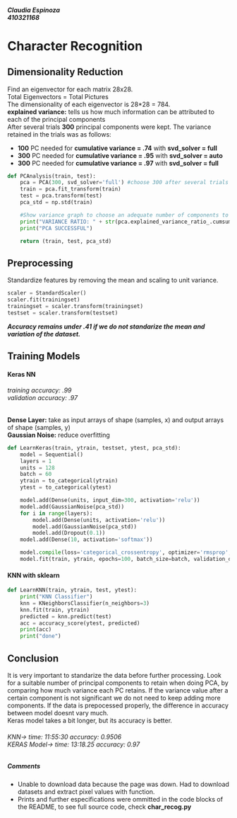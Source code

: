 ##### Claudia Espinoza<br>410321168
# Character Recognition




## Dimensionality Reduction
Find an eigenvector for each matrix 28x28. <br>
Total Eigenvectors = Total Pictures<br>
The dimensionality of each eigenvector is 28*28 = 784.<br>
**explained variance:** tells us how much information can be attributed to each of the principal components<br>
  After several trials **300** principal components were kept. The variance retained in the trials was as follows:<br>
  * **100** PC needed for **cumulative variance = .74** with **svd_solver = full**<br>
  * **300** PC needed for **cumulative variance = .95** with **svd_solver = auto**<br>
  * **300** PC needed for **cumulative variance = .97** with **svd_solver = full**<br>

  ```python
  def PCAnalysis(train, test):
      pca = PCA(300, svd_solver='full') #choose 300 after several trials
      train = pca.fit_transform(train)
      test = pca.transform(test)
      pca_std = np.std(train)

      #Show variance graph to choose an adequate number of components to keep
      print("VARIANCE RATIO: " + str(pca.explained_variance_ratio_.cumsum()))
      print("PCA SUCCESSFUL")

      return (train, test, pca_std)
  ```

## Preprocessing
Standardize features by removing the mean and scaling to unit variance.
```python
scaler = StandardScaler()
scaler.fit(trainingset)
trainingset = scaler.transform(trainingset)
testset = scaler.transform(testset)
```
***Accuracy remains under .41 if we do not standarize the mean and variation of the dataset.***

## Training Models
#### Keras NN
###### training accuracy: .99<br>validation accuracy: .97<br>
**Dense Layer:** take as input arrays of shape (samples, x) and output arrays of shape (samples, y)<br>
**Gaussian Noise:** reduce overfitting<br>
```python
def LearnKeras(train, ytrain, testset, ytest, pca_std):
    model = Sequential()
    layers = 1
    units = 128
    batch = 60
    ytrain = to_categorical(ytrain)
    ytest = to_categorical(ytest)

    model.add(Dense(units, input_dim=300, activation='relu'))
    model.add(GaussianNoise(pca_std))
    for i in range(layers):
        model.add(Dense(units, activation='relu'))
        model.add(GaussianNoise(pca_std))
        model.add(Dropout(0.1))
    model.add(Dense(10, activation='softmax'))

 	model.compile(loss='categorical_crossentropy', optimizer='rmsprop', metrics=['categorical_accuracy'])
 	model.fit(train, ytrain, epochs=100, batch_size=batch, validation_data=(testset,ytest))
```

#### KNN with sklearn
```python
def LearnKNN(train, ytrain, test, ytest):
    print("KNN Classifier")
    knn = KNeighborsClassifier(n_neighbors=3)
    knn.fit(train, ytrain)
    predicted = knn.predict(test)
    acc = accuracy_score(ytest, predicted)
    print(acc)
    print("done")
```
## Conclusion
It is very important to standarize the data before further processing. Look for a suitable number of principal components to retain when doing PCA, by comparing how much variance each PC retains. If the variance value after a certain component is not significant we do not need to keep adding more components. If the data is prepocessed properly, the difference in accuracy between model doesnt vary much.<br> Keras model takes a bit longer, but its accuracy is better.
###### KNN-> time: 11:55:30 accuracy: 0.9506<br>KERAS Model-> time: 13:18.25 accuracy: 0.97

##### Comments
* Unable to download data because the page was down. Had to download datasets and extract pixel values with function.
* Prints and further especifications were ommitted in the code blocks of the README, to see full source code, check **char_recog.py**
